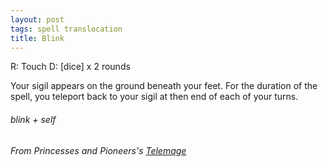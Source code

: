 ```yaml
---
layout: post
tags: spell translocation
title: Blink
---
```

R: Touch  D: [dice] x 2 rounds

Your sigil appears on the ground beneath your feet. For the duration of the spell, you teleport back to your sigil at then end of each of your turns.

###### blink + self
###### From Princesses and Pioneers's [Telemage](https://princesses-and-pioneers.tumblr.com/post/183711068718/telemancer)
